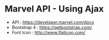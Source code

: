 # Marvel API - Using Ajax
- API : https://developer.marvel.com/docs
- Bootstrap 4 : https://getbootstrap.com/
- Font Icon : http://www.flaticon.com/